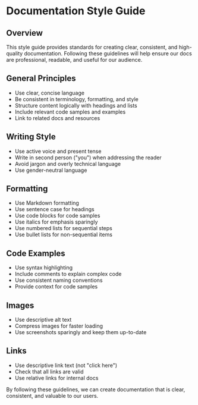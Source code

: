 # Documentation Style Guide

## Overview

This style guide provides standards for creating clear, consistent, and high-quality documentation. Following these guidelines will help ensure our docs are professional, readable, and useful for our audience.

## General Principles

- Use clear, concise language
- Be consistent in terminology, formatting, and style 
- Structure content logically with headings and lists
- Include relevant code samples and examples
- Link to related docs and resources

## Writing Style

- Use active voice and present tense
- Write in second person ("you") when addressing the reader
- Avoid jargon and overly technical language
- Use gender-neutral language

## Formatting

- Use Markdown formatting
- Use sentence case for headings 
- Use code blocks for code samples
- Use italics for emphasis sparingly
- Use numbered lists for sequential steps
- Use bullet lists for non-sequential items

## Code Examples

- Use syntax highlighting 
- Include comments to explain complex code
- Use consistent naming conventions
- Provide context for code samples

## Images

- Use descriptive alt text
- Compress images for faster loading
- Use screenshots sparingly and keep them up-to-date

## Links

- Use descriptive link text (not "click here")
- Check that all links are valid
- Use relative links for internal docs

By following these guidelines, we can create documentation that is clear, consistent, and valuable to our users.